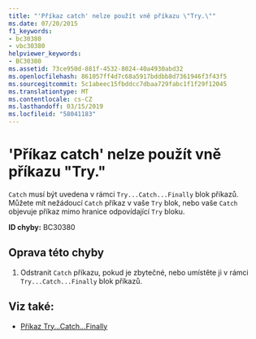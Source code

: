 ```yaml
---
title: "'Příkaz catch' nelze použít vně příkazu \"Try.\""
ms.date: 07/20/2015
f1_keywords:
- bc30380
- vbc30380
helpviewer_keywords:
- BC30380
ms.assetid: 73ce950d-881f-4532-8024-40a4930abd32
ms.openlocfilehash: 861057ff4d7c68a5917bddbb8d7361946f3f43f5
ms.sourcegitcommit: 5c1abeec15fbddcc7dbaa729fabc1f1f29f12045
ms.translationtype: MT
ms.contentlocale: cs-CZ
ms.lasthandoff: 03/15/2019
ms.locfileid: "58041183"
---
```

# <a name="catch-cannot-appear-outside-a-try-statement"></a>'Příkaz catch' nelze použít vně příkazu "Try."
`Catch` musí být uvedena v rámci `Try...Catch...Finally` blok příkazů. Můžete mít nežádoucí `Catch` příkaz v vaše `Try` blok, nebo vaše `Catch` objevuje příkaz mimo hranice odpovídající `Try` bloku.  
  
 **ID chyby:** BC30380  
  
## <a name="to-correct-this-error"></a>Oprava této chyby  
  
1.  Odstranit `Catch` příkazu, pokud je zbytečné, nebo umístěte ji v rámci `Try...Catch...Finally` blok příkazů.  
  
## <a name="see-also"></a>Viz také:

- [Příkaz Try...Catch...Finally](../../visual-basic/language-reference/statements/try-catch-finally-statement.md)
